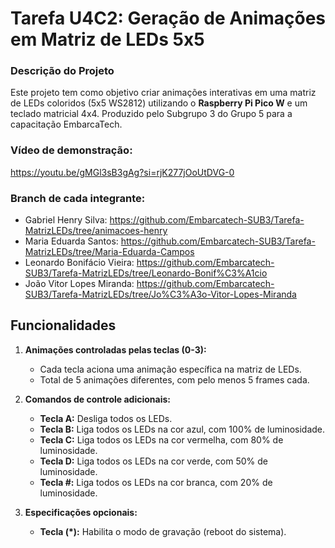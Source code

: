 # Tarefa U4C2: Geração de Animações em Matriz de LEDs 5x5

### Descrição do Projeto
Este projeto tem como objetivo criar animações interativas em uma matriz de LEDs coloridos (5x5 WS2812) utilizando o **Raspberry Pi Pico W** e um teclado matricial 4x4. Produzido pelo Subgrupo 3 do Grupo 5 para a capacitação EmbarcaTech.

### Vídeo de demonstração:

https://youtu.be/gMGl3sB3gAg?si=rjK277jOoUtDVG-0

### Branch de cada integrante:

- Gabriel Henry Silva: https://github.com/Embarcatech-SUB3/Tarefa-MatrizLEDs/tree/animacoes-henry
- Maria Eduarda Santos: https://github.com/Embarcatech-SUB3/Tarefa-MatrizLEDs/tree/Maria-Eduarda-Campos
- Leonardo Bonifácio Vieira: https://github.com/Embarcatech-SUB3/Tarefa-MatrizLEDs/tree/Leonardo-Bonif%C3%A1cio
- João Vitor Lopes Miranda: https://github.com/Embarcatech-SUB3/Tarefa-MatrizLEDs/tree/Jo%C3%A3o-Vitor-Lopes-Miranda

## Funcionalidades
1. **Animações controladas pelas teclas (0-3):**
   - Cada tecla aciona uma animação específica na matriz de LEDs.
   - Total de 5 animações diferentes, com pelo menos 5 frames cada.

2. **Comandos de controle adicionais:**
   - **Tecla A:** Desliga todos os LEDs.
   - **Tecla B:** Liga todos os LEDs na cor azul, com 100% de luminosidade.
   - **Tecla C:** Liga todos os LEDs na cor vermelha, com 80% de luminosidade.
   - **Tecla D:** Liga todos os LEDs na cor verde, com 50% de luminosidade.
   - **Tecla #:** Liga todos os LEDs na cor branca, com 20% de luminosidade.

3. **Especificações opcionais:**
   - **Tecla (*):** Habilita o modo de gravação (reboot do sistema).

